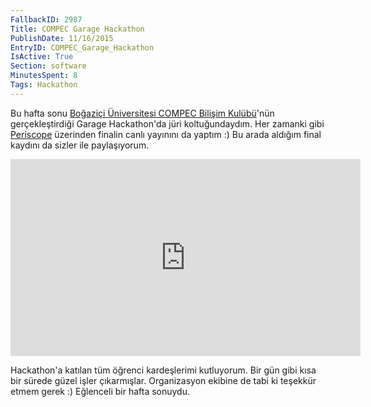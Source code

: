 ```yaml
---
FallbackID: 2987
Title: COMPEC Garage Hackathon
PublishDate: 11/16/2015
EntryID: COMPEC_Garage_Hackathon
IsActive: True
Section: software
MinutesSpent: 8
Tags: Hackathon
---
```

Bu hafta sonu [Boğaziçi Üniversitesi COMPEC Bilişim Kulübü](http://compec.boun.edu.tr/site/)'nün gerçekleştirdiği Garage Hackathon'da jüri koltuğundaydım. Her zamanki gibi [Periscope](https://www.periscope.tv/daronyondem) üzerinden finalin canlı yayınını da yaptım :) Bu arada aldığım final kaydını da sizler ile paylaşıyorum.

<iframe width="560" height="315" src="https://www.youtube.com/embed/uzDBfTG8kO8" frameborder="0" allowfullscreen></iframe>

Hackathon'a katılan tüm öğrenci kardeşlerimi kutluyorum. Bir gün gibi kısa bir sürede güzel işler çıkarmışlar. Organizasyon ekibine de tabi ki teşekkür etmem gerek :) Eğlenceli bir hafta sonuydu.
